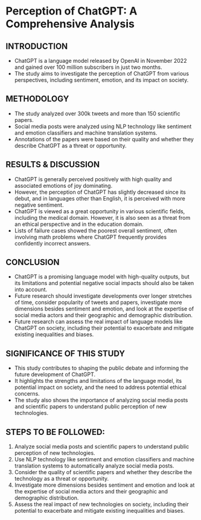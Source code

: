 # Perception of ChatGPT: A Comprehensive Analysis

## INTRODUCTION
- ChatGPT is a language model released by OpenAI in November 2022 and gained over 100 million subscribers in just two months.
- The study aims to investigate the perception of ChatGPT from various perspectives, including sentiment, emotion, and its impact on society.

## METHODOLOGY
- The study analyzed over 300k tweets and more than 150 scientific papers.
- Social media posts were analyzed using NLP technology like sentiment and emotion classifiers and machine translation systems.
- Annotations of the papers were based on their quality and whether they describe ChatGPT as a threat or opportunity.

## RESULTS & DISCUSSION
- ChatGPT is generally perceived positively with high quality and associated emotions of joy dominating.
- However, the perception of ChatGPT has slightly decreased since its debut, and in languages other than English, it is perceived with more negative sentiment.
- ChatGPT is viewed as a great opportunity in various scientific fields, including the medical domain. However, it is also seen as a threat from an ethical perspective and in the education domain.
- Lists of failure cases showed the poorest overall sentiment, often involving math problems where ChatGPT frequently provides confidently incorrect answers.

## CONCLUSION
- ChatGPT is a promising language model with high-quality outputs, but its limitations and potential negative social impacts should also be taken into account.
- Future research should investigate developments over longer stretches of time, consider popularity of tweets and papers, investigate more dimensions besides sentiment and emotion, and look at the expertise of social media actors and their geographic and demographic distribution.
- Future research can assess the real impact of language models like ChatGPT on society, including their potential to exacerbate and mitigate existing inequalities and biases.

## SIGNIFICANCE OF THIS STUDY
- This study contributes to shaping the public debate and informing the future development of ChatGPT.
- It highlights the strengths and limitations of the language model, its potential impact on society, and the need to address potential ethical concerns.
- The study also shows the importance of analyzing social media posts and scientific papers to understand public perception of new technologies.

## STEPS TO BE FOLLOWED:
1. Analyze social media posts and scientific papers to understand public perception of new technologies.
2. Use NLP technology like sentiment and emotion classifiers and machine translation systems to automatically analyze social media posts.
3. Consider the quality of scientific papers and whether they describe the technology as a threat or opportunity.
4. Investigate more dimensions besides sentiment and emotion and look at the expertise of social media actors and their geographic and demographic distribution.
5. Assess the real impact of new technologies on society, including their potential to exacerbate and mitigate existing inequalities and biases.
